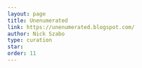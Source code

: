 ```yaml
---
layout: page
title: Unenumerated
link: https://unenumerated.blogspot.com/
author: Nick Szabo
type: curation
star: 
order: 11
---
```

